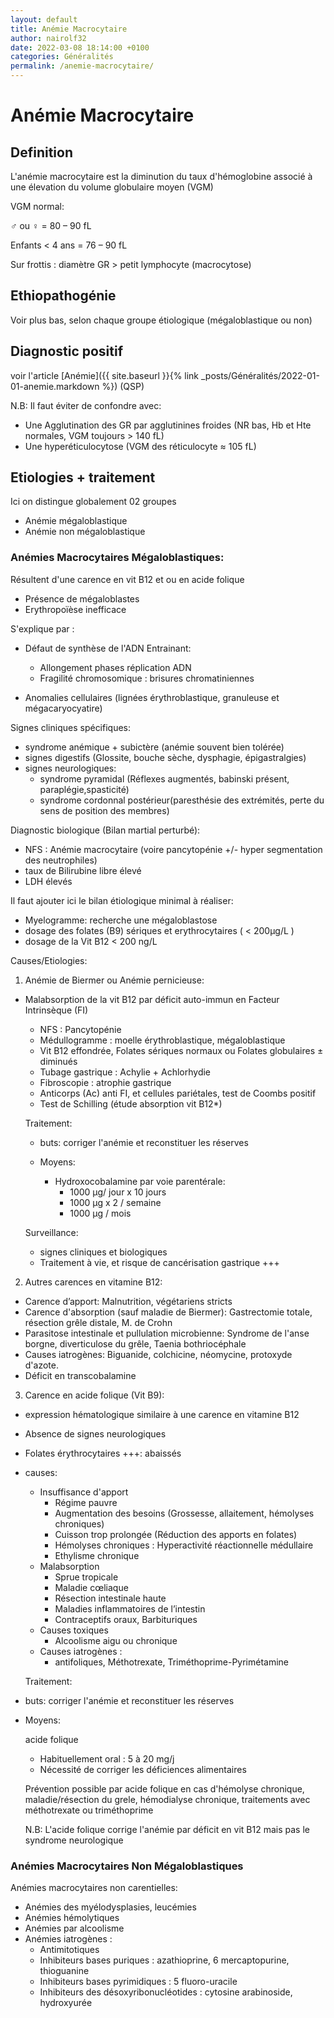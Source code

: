 ```yaml
---
layout: default
title: Anémie Macrocytaire
author: nairolf32
date: 2022-03-08 18:14:00 +0100
categories: Généralités
permalink: /anemie-macrocytaire/
---
```


# Anémie Macrocytaire

## Definition

L'anémie macrocytaire est la diminution du taux d'hémoglobine associé à une élevation du volume globulaire moyen (VGM)

VGM normal:

♂ ou ♀ = 80 – 90 fL

Enfants < 4 ans = 76 – 90 fL

Sur frottis : diamètre GR > petit lymphocyte (macrocytose)


## Ethiopathogénie

Voir plus bas, selon chaque groupe étiologique (mégaloblastique ou non)

## Diagnostic positif

voir l'article [Anémie]({{ site.baseurl }}{% link _posts/Généralités/2022-01-01-anemie.markdown %}) (QSP)

N.B: Il faut éviter de confondre avec:

- Une Agglutination des GR par agglutinines froides (NR bas, Hb et Hte normales, VGM toujours > 140 fL)
- Une hyperéticulocytose (VGM des réticulocyte ≈ 105 fL)

## Etiologies + traitement

Ici on distingue globalement 02 groupes

- Anémie mégaloblastique
- Anémie non mégaloblastique

### Anémies Macrocytaires Mégaloblastiques:

Résultent d'une carence en vit B12 et ou en acide folique

- Présence de mégaloblastes
- Erythropoïèse inefficace

S'explique par :

- Défaut de synthèse de l'ADN Entrainant:

  - Allongement phases réplication ADN
  - Fragilité chromosomique : brisures chromatiniennes

- Anomalies cellulaires (lignées érythroblastique, granuleuse et mégacaryocyatire)


Signes cliniques spécifiques:

- syndrome anémique + subictère (anémie souvent bien tolérée)
- signes digestifs (Glossite, bouche sèche, dysphagie, épigastralgies)
- signes neurologiques:
  - syndrome pyramidal (Réflexes augmentés, babinski présent,  paraplégie,spasticité)
  - syndrome cordonnal postérieur(paresthésie des extrémités, perte du sens de position des membres)

Diagnostic biologique (Bilan martial perturbé):

- NFS : Anémie macrocytaire (voire pancytopénie +/- hyper segmentation des neutrophiles) 
- taux de Bilirubine libre élevé
- LDH élevés

Il faut ajouter ici le bilan étiologique minimal à réaliser:

- Myelogramme: recherche une mégaloblastose
- dosage des folates (B9) sériques et erythrocytaires ( < 200µg/L
)
- dosage de la Vit B12 < 200 ng/L

Causes/Etiologies:

1. Anémie de Biermer ou Anémie pernicieuse:

  - Malabsorption de la vit B12 par déficit auto-immun en Facteur Intrinsèque (FI)

    - NFS : Pancytopénie
    - Médullogramme : moelle érythroblastique, mégaloblastique
    - Vit B12 effondrée, Folates sériques normaux ou Folates globulaires ± diminués
    - Tubage gastrique : Achylie + Achlorhydie
    - Fibroscopie : atrophie gastrique
    - Anticorps (Ac) anti FI, et cellules pariétales, test de Coombs positif
    - Test de Schilling (étude absorption vit B12*)

    Traitement:
    - buts: corriger l'anémie et reconstituer les réserves
    - Moyens:

      - Hydroxocobalamine par voie parentérale:
        - 1000 µg/ jour x 10 jours
        - 1000 µg x 2 / semaine
        - 1000 µg / mois

    Surveillance: 
      - signes cliniques et biologiques
      - Traitement à vie, et risque de cancérisation gastrique +++

2. Autres carences en vitamine B12:

- Carence d’apport: Malnutrition, végétariens stricts
- Carence d'absorption (sauf maladie de Biermer): Gastrectomie totale, résection grêle distale, M. de Crohn
- Parasitose intestinale et pullulation microbienne: Syndrome de l'anse borgne, diverticulose du grêle, Taenia bothriocéphale
- Causes iatrogènes: Biguanide, colchicine, néomycine, protoxyde d'azote.
- Déficit en transcobalamine

3. Carence en acide folique (Vit B9):

  - expression hématologique similaire à une carence en vitamine B12
  - Absence de signes neurologiques
  - Folates érythrocytaires +++: abaissés
  - causes:
    - Insuffisance d'apport
      - Régime pauvre
      - Augmentation des besoins (Grossesse, allaitement, hémolyses chroniques)
      - Cuisson trop prolongée (Réduction des apports en folates)
      - Hémolyses chroniques : Hyperactivité réactionnelle médullaire
      - Ethylisme chronique
    - Malabsorption
      - Sprue tropicale
      - Maladie cœliaque
      - Résection intestinale haute
      - Maladies inflammatoires de l’intestin
      - Contraceptifs oraux, Barbituriques
    - Causes toxiques
      - Alcoolisme aigu ou chronique
    - Causes iatrogènes : 
      - antifoliques, Méthotrexate, Triméthoprime-Pyrimétamine

    Traitement:
  - buts: corriger l'anémie et reconstituer les réserves
  - Moyens:

    acide folique
      - Habituellement oral : 5 à 20 mg/j
      - Nécessité de corriger les déficiences alimentaires

    Prévention possible par acide folique en cas d'hémolyse chronique, maladie/résection du grele, hémodialyse chronique, traitements avec méthotrexate ou triméthoprime

    N.B: L'acide folique corrige l'anémie par déficit en vit B12 mais pas le syndrome neurologique

### Anémies Macrocytaires Non Mégaloblastiques

Anémies macrocytaires non carentielles:

- Anémies des myélodysplasies, leucémies
- Anémies hémolytiques 
- Anémies par alcoolisme
- Anémies iatrogènes : 
  - Antimitotiques
  - Inhibiteurs bases puriques : azathioprine, 6 mercaptopurine,  thioguanine
  - Inhibiteurs bases pyrimidiques : 5 fluoro-uracile
  - Inhibiteurs des désoxyribonucléotides : cytosine arabinoside, hydroxyurée
